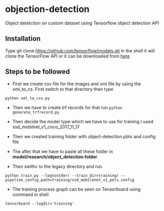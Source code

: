 # objection-detection
Object detetction on custom dataset using Tensorflow object detection API

## Installation
Type git clone https://github.com/tensorflow/models.git in the shell it will clone the TensorFlow API or it can be downloaded from [here](https://github.com/tensorflow/models)

## Steps to be followed

- First we create csv file for the images and xml file by using the xml_to_cs. First switch to that directory then type

`python xml_to_csv.py`

- Then we have to create trf records for that run 
`python generate_trfrecord.py`


- Then decide the model type which we have to use for training I used ssd_mobilnet_v1_coco_2017_11_17

- Then we created training folder with object-detection.pbtx and config file

- The after that we have to paste all these folder in **model/research/object_detection folder**.

- Then swithc to the legacy directory and run

`python train.py --logtostderr --train_dir=training/ --pipeline_config_path=training/ssd_mobilenet_v1_pets.config`

- The training process graph can be seen on Tensorboard using command in shell

`tensorboard --logdir='training'`

